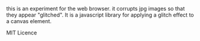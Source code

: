 this is an experiment for the web browser. it corrupts jpg images so that they appear "glitched".
It is a javascript library for applying a glitch effect to a canvas element. 

MIT Licence
